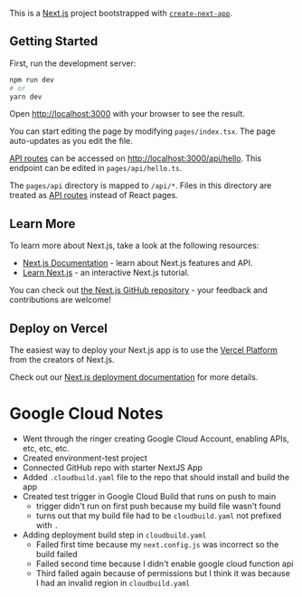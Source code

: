 This is a [Next.js](https://nextjs.org/) project bootstrapped with [`create-next-app`](https://github.com/vercel/next.js/tree/canary/packages/create-next-app).

## Getting Started

First, run the development server:

```bash
npm run dev
# or
yarn dev
```

Open [http://localhost:3000](http://localhost:3000) with your browser to see the result.

You can start editing the page by modifying `pages/index.tsx`. The page auto-updates as you edit the file.

[API routes](https://nextjs.org/docs/api-routes/introduction) can be accessed on [http://localhost:3000/api/hello](http://localhost:3000/api/hello). This endpoint can be edited in `pages/api/hello.ts`.

The `pages/api` directory is mapped to `/api/*`. Files in this directory are treated as [API routes](https://nextjs.org/docs/api-routes/introduction) instead of React pages.

## Learn More

To learn more about Next.js, take a look at the following resources:

- [Next.js Documentation](https://nextjs.org/docs) - learn about Next.js features and API.
- [Learn Next.js](https://nextjs.org/learn) - an interactive Next.js tutorial.

You can check out [the Next.js GitHub repository](https://github.com/vercel/next.js/) - your feedback and contributions are welcome!

## Deploy on Vercel

The easiest way to deploy your Next.js app is to use the [Vercel Platform](https://vercel.com/new?utm_medium=default-template&filter=next.js&utm_source=create-next-app&utm_campaign=create-next-app-readme) from the creators of Next.js.

Check out our [Next.js deployment documentation](https://nextjs.org/docs/deployment) for more details.


# Google Cloud Notes

- Went through the ringer creating Google Cloud Account, enabling APIs, etc, etc, etc.
- Created environment-test project
- Connected GitHub repo with starter NextJS App
- Added `.cloudbuild.yaml` file to the repo that should install and build the app
- Created test trigger in Google Cloud Build that runs on push to main
  - trigger didn't run on first push because my build file wasn't found
  - turns out that my build file had to be `cloudbuild.yaml` not prefixed with `.`
- Adding deployment build step in `cloudbuild.yaml`
  - Failed first time because my `next.config.js` was incorrect so the build failed
  - Failed second time because I didn't enable google cloud function api
  - Third failed again because of permissions but I think it was because I had an invalid region in `cloudbuild.yaml`
